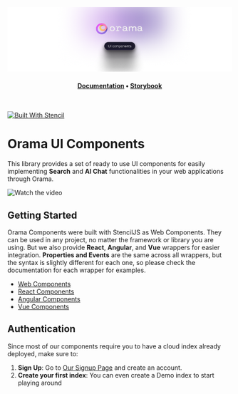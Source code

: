 <p align="center">
  <img src="/misc/readme/orama-ui-components-readme-cover.png" />
</p>
<h4 align="center">
  <a href="https://docs.orama.com/cloud/ui-components/design-system">Documentation</a> •
  <a href="https://components.orama.com/?path=/docs/welcome--docs">Storybook</a>
</h4>
<br />

[![Built With Stencil](https://img.shields.io/badge/-Built%20With%20Stencil-16161d.svg?logo=data%3Aimage%2Fsvg%2Bxml%3Bbase64%2CPD94bWwgdmVyc2lvbj0iMS4wIiBlbmNvZGluZz0idXRmLTgiPz4KPCEtLSBHZW5lcmF0b3I6IEFkb2JlIElsbHVzdHJhdG9yIDE5LjIuMSwgU1ZHIEV4cG9ydCBQbHVnLUluIC4gU1ZHIFZlcnNpb246IDYuMDAgQnVpbGQgMCkgIC0tPgo8c3ZnIHZlcnNpb249IjEuMSIgaWQ9IkxheWVyXzEiIHhtbG5zPSJodHRwOi8vd3d3LnczLm9yZy8yMDAwL3N2ZyIgeG1sbnM6eGxpbms9Imh0dHA6Ly93d3cudzMub3JnLzE5OTkveGxpbmsiIHg9IjBweCIgeT0iMHB4IgoJIHZpZXdCb3g9IjAgMCA1MTIgNTEyIiBzdHlsZT0iZW5hYmxlLWJhY2tncm91bmQ6bmV3IDAgMCA1MTIgNTEyOyIgeG1sOnNwYWNlPSJwcmVzZXJ2ZSI%2BCjxzdHlsZSB0eXBlPSJ0ZXh0L2NzcyI%2BCgkuc3Qwe2ZpbGw6I0ZGRkZGRjt9Cjwvc3R5bGU%2BCjxwYXRoIGNsYXNzPSJzdDAiIGQ9Ik00MjQuNywzNzMuOWMwLDM3LjYtNTUuMSw2OC42LTkyLjcsNjguNkgxODAuNGMtMzcuOSwwLTkyLjctMzAuNy05Mi43LTY4LjZ2LTMuNmgzMzYuOVYzNzMuOXoiLz4KPHBhdGggY2xhc3M9InN0MCIgZD0iTTQyNC43LDI5Mi4xSDE4MC40Yy0zNy42LDAtOTIuNy0zMS05Mi43LTY4LjZ2LTMuNkgzMzJjMzcuNiwwLDkyLjcsMzEsOTIuNyw2OC42VjI5Mi4xeiIvPgo8cGF0aCBjbGFzcz0ic3QwIiBkPSJNNDI0LjcsMTQxLjdIODcuN3YtMy42YzAtMzcuNiw1NC44LTY4LjYsOTIuNy02OC42SDMzMmMzNy45LDAsOTIuNywzMC43LDkyLjcsNjguNlYxNDEuN3oiLz4KPC9zdmc%2BCg%3D%3D&colorA=16161d&style=flat-square)](https://stenciljs.com)

# Orama UI Components

This library provides a set of ready to use UI components for easily implementing **Search** and **AI Chat** functionalities in your web applications through Orama.

<!-- <video src="https://website-assets.oramasearch.com/docs/search-box-component.mp4" width="200"/> -->

![Watch the video](/misc/readme/orama-quick-view.gif)

## Getting Started

Orama Components were built with StencilJS as Web Components. They can be used in any project, no matter the framework or library you are using. But we also provide **React**, **Angular**, and **Vue** wrappers for easier integration. **Properties and Events** are the same across all wrappers, but the syntax is slightly different for each one, so please check the documentation for each wrapper for examples.

- [Web Components](./packages/ui-stencil/)
- [React Components](./packages/ui-stencil-react/)
- [Angular Components](./packages/ui-stencil-angular/)
- [Vue Components](./packages/ui-stencil-vue/)

## Authentication

Since most of our components require you to have a cloud index already deployed, make sure to:

1. **Sign Up**: Go to [Our Signup Page](https://cloud.oramasearch.com/auth/signup) and create an account.
2. **Create your first index**: You can even create a Demo index to start playing around

<!-- ## Storybook

You can find a Storybook at [https://components.orama.com](https://components.orama.com/?path=/docs/welcome--docs) will all available components. -->
